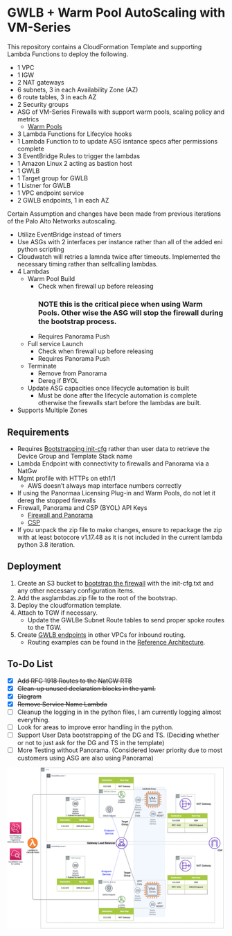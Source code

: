 # GWLB + Warm Pool AutoScaling with VM-Series

This repository contains a CloudFormation Template and supporting Lambda Functions to deploy the following.

- 1 VPC
- 1 IGW
- 2 NAT gateways
- 6 subnets, 3 in each Availability Zone (AZ)
- 6 route tables, 3 in each AZ
- 2 Security groups
- ASG of VM-Series Firewalls with support warm pools, scaling policy and metrics
    - [Warm Pools](https://docs.aws.amazon.com/autoscaling/ec2/userguide/ec2-auto-scaling-warm-pools.html)
- 3 Lambda Functions for Lifecylce hooks
- 1 Lambda Function to to update ASG isntance specs after permissions complete
- 3 EventBridge Rules to trigger the lambdas
- 1 Amazon Linux 2 acting as bastion host
- 1 GWLB
- 1 Target group for GWLB 
- 1 Listner for GWLB
- 1 VPC endpoint service
- 2 GWLB endpoints, 1 in each AZ

Certain Assumption and changes have been made from previous iterations of the Palo Alto Networks autoscaling.

- Utilize EventBridge instead of timers
- Use ASGs with 2 interfaces per instance rather than all of the added eni python scripting
- Cloudwatch will retries a lamnda twice after timeouts.  Implemented the necessary timing rather than selfcalling lambdas.
- 4 Lambdas
    - Warm Pool Build
        - Check when firewall up before releasing <h3>NOTE this is the critical piece when using Warm Pools.  Other wise the ASG will stop the firewall during the bootstrap process.</h3>
        - Requires Panorama Push
    - Full service Launch
        - Check when firewall up before releasing
        - Requires Panorama Push
    - Terminate
        - Remove from Panorama
        - Dereg if BYOL
    - Update ASG capacities once lifecycle automation is built
        - Must be done after the lifecycle automation is complete otherwise the firewalls start before the lambdas are built.
- Supports Multiple Zones


## Requirements
- Requires [Bootstrapping init-cfg](https://docs.paloaltonetworks.com/vm-series/9-0/vm-series-deployment/bootstrap-the-vm-series-firewall/create-the-init-cfgtxt-file.html) rather than user data to retrieve the Device Group and Template Stack name
- Lambda Endpoint with connectivity to firewalls and Panorama via a NatGw
- Mgmt profile with HTTPs on eth1/1
    - AWS doesn’t always map interface numbers correctly
- If using the Panormaa Licensing Plug-in and Warm Pools, do not let it dereg the stopped firewalls
- Firewall, Panorama and CSP (BYOL) API Keys
    - [Firewall and Panorama](https://docs.paloaltonetworks.com/pan-os/10-0/pan-os-panorama-api/get-started-with-the-pan-os-xml-api/get-your-api-key.html)
    - [CSP](https://docs.paloaltonetworks.com/vm-series/10-0/vm-series-deployment/license-the-vm-series-firewall/licensing-api/manage-the-licensing-api-key.html)
- If you unpack the zip file to make changes, ensure to repackage the zip with at least botocore v1.17.48 as it is not included in the current lambda python 3.8 iteration.      

## Deployment
1. Create an S3 bucket to [bootstrap the firewall](https://docs.paloaltonetworks.com/vm-series/10-0/vm-series-deployment/bootstrap-the-vm-series-firewall/bootstrap-the-vm-series-firewall-in-aws.html) with the init-cfg.txt and any other necessary configuration items. 
2. Add the asglambdas.zip file to the root of the bootstrap. 
3. Deploy the cloudformation template.
4. Attach to TGW if necessary.
    - Update the GWLBe Subnet Route tables to send proper spoke routes to the TGW.
5. Create [GWLB endpoints](https://docs.paloaltonetworks.com/vm-series/10-0/vm-series-deployment/set-up-the-vm-series-firewall-on-aws/vm-series-integration-with-gateway-load-balancer/integrate-the-vm-series-with-an-aws-gateway-load-balancer/associate-a-vpc-endpoint-with-a-vm-series-interface.html) in other VPCs for inbound routing.
    - Routing examples can be found in the [Reference Architecture](https://www.paloaltonetworks.com/resources/reference-architectures/aws).

## To-Do List
- [x] ~~Add RFC 1918 Routes to the NatGW RTB~~
- [x] ~~Clean-up unused declaration blocks in the yaml.~~
- [x] ~~Diagram~~
- [x] ~~Remove Service Name Lambda~~
- [ ] Cleanup the logging in in the python files, I am currently logging almost everything.
- [ ] Look for areas to improve error handling in the python.
- [ ] Support User Data bootstrapping of the DG and TS. (Deciding whether or not to just ask for the DG and TS in the template)
- [ ] More Testing without Panorama. (Considered lower priority due to most customers using ASG are also using Panorama)

![Diagram](./warmpoolsdiagram.png)



